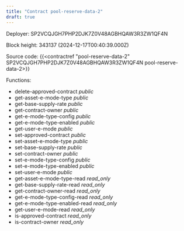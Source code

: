 ```yaml
---
title: "Contract pool-reserve-data-2"
draft: true
---
```

Deployer: SP2VCQJGH7PHP2DJK7Z0V48AGBHQAW3R3ZW1QF4N


 



Block height: 343137 (2024-12-17T00:40:39.000Z)

Source code: {{<contractref "pool-reserve-data-2" SP2VCQJGH7PHP2DJK7Z0V48AGBHQAW3R3ZW1QF4N pool-reserve-data-2>}}

Functions:

* delete-approved-contract _public_
* get-asset-e-mode-type _public_
* get-base-supply-rate _public_
* get-contract-owner _public_
* get-e-mode-type-config _public_
* get-e-mode-type-enabled _public_
* get-user-e-mode _public_
* set-approved-contract _public_
* set-asset-e-mode-type _public_
* set-base-supply-rate _public_
* set-contract-owner _public_
* set-e-mode-type-config _public_
* set-e-mode-type-enabled _public_
* set-user-e-mode _public_
* get-asset-e-mode-type-read _read_only_
* get-base-supply-rate-read _read_only_
* get-contract-owner-read _read_only_
* get-e-mode-type-config-read _read_only_
* get-e-mode-type-enabled-read _read_only_
* get-user-e-mode-read _read_only_
* is-approved-contract _read_only_
* is-contract-owner _read_only_
